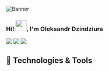 ![Banner](https://media.giphy.com/media/13HgwGsXF0aiGY/giphy.gif)
### Hi! <img src="https://raw.githubusercontent.com/MartinHeinz/MartinHeinz/master/wave.gif" width="30px">, I'm Oleksandr Dzindziura
[![](https://vistr.dev/badge?repo=yuriylyukov.yuriylyukov&corners=round)](https://github.com/YuriyLyukov/vistr.dev)
[![](https://img.shields.io/badge/-@oleksandrdzindziura-informational?style=flat&logo=instagram&logoColor=#C222AD&color=2bbc8a)](https://www.instagram.com/ssasshha/)
[![](https://img.shields.io/badge/-Oleksandr%20Dzindziura-blue?style=flat-round&logo=Linkedin&logoColor=white&link=https://www.linkedin.com/in/ssashha/)](https://www.linkedin.com/in/ssashha/)
## 🔧 Technologies & Tools
